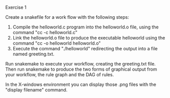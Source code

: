 Exercise 1

Create a snakefile for a work flow with the following steps:

1. Compile the helloworld.c program into the helloworld.o file, using
the command "cc -c helloworld.c"
2. Link the helloworld.o file to produce the executable helloworld using
the command "cc -o helloworld helloworld.o"
3. Execute the command "./helloworld" redirecting the output into a file
named greeting.txt.

Run snakemake to execute your workflow, creating the greeting.txt file. 
Then run snakemake to produce the two forms of graphical output from your 
workflow, the rule graph and the DAG of rules.

In the X-windows environment you can display those .png files with the
"display filename" command.
